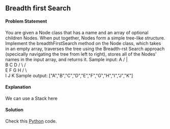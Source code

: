 ## Breadth first Search

#### Problem Statement


You are given a Node class that has a name and an array of optional children Nodes. When put together,
Nodes form a simple tree-like structure. Implement the breadthFirstSearch method on the Node class,
which takes in an empty array, traverses the tree using the Breadth-rst Search approach (specically
navigating the tree from left to right), stores all of the Nodes' names in the input array, and returns it.
Sample input:
         A
       / | \
      B  C  D
     / \   / \
    E   F G   H
       / \ \
      I  J  K
Sample output: ["A","B","C","D","E","F","G","H","I","J","K"]



#### Explanation

We can use a Stack here


#### Solution

Check this [Python](../solution/Breadth_First_Search.py) code.

